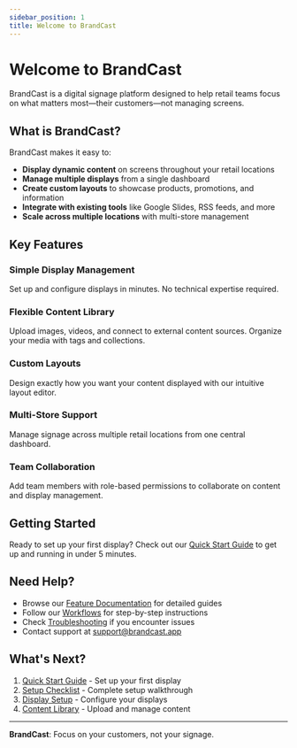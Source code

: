```yaml
---
sidebar_position: 1
title: Welcome to BrandCast
---
```


# Welcome to BrandCast

BrandCast is a digital signage platform designed to help retail teams focus on what matters most—their customers—not managing screens.

## What is BrandCast?

BrandCast makes it easy to:

- **Display dynamic content** on screens throughout your retail locations
- **Manage multiple displays** from a single dashboard
- **Create custom layouts** to showcase products, promotions, and information
- **Integrate with existing tools** like Google Slides, RSS feeds, and more
- **Scale across multiple locations** with multi-store management

## Key Features

### Simple Display Management
Set up and configure displays in minutes. No technical expertise required.

### Flexible Content Library
Upload images, videos, and connect to external content sources. Organize your media with tags and collections.

### Custom Layouts
Design exactly how you want your content displayed with our intuitive layout editor.

### Multi-Store Support
Manage signage across multiple retail locations from one central dashboard.

### Team Collaboration
Add team members with role-based permissions to collaborate on content and display management.

## Getting Started

Ready to set up your first display? Check out our [Quick Start Guide](./quick-start.md) to get up and running in under 5 minutes.

## Need Help?

- Browse our [Feature Documentation](../features/displays.md) for detailed guides
- Follow our [Workflows](../workflows/display-setup.md) for step-by-step instructions
- Check [Troubleshooting](../troubleshooting/common-issues.md) if you encounter issues
- Contact support at [support@brandcast.app](mailto:support@brandcast.app)

## What's Next?

1. [Quick Start Guide](./quick-start.md) - Set up your first display
2. [Setup Checklist](./setup-checklist.md) - Complete setup walkthrough
3. [Display Setup](../workflows/display-setup.md) - Configure your displays
4. [Content Library](../features/content-library.md) - Upload and manage content

---

**BrandCast**: Focus on your customers, not your signage.
